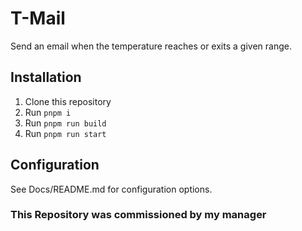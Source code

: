 # T-Mail

Send an email when the temperature reaches or exits a given range.

## Installation

1.  Clone this repository
2.  Run `pnpm i`
3.  Run `pnpm run build`
4.  Run `pnpm run start`

## Configuration

See Docs/README.md for configuration options.


### This Repository was commissioned by my manager
